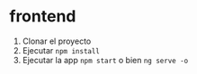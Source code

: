 # frontend
1. Clonar el proyecto
2. Ejecutar ```npm install```
3. Ejecutar la app ```npm start``` o bien ```ng serve -o```
